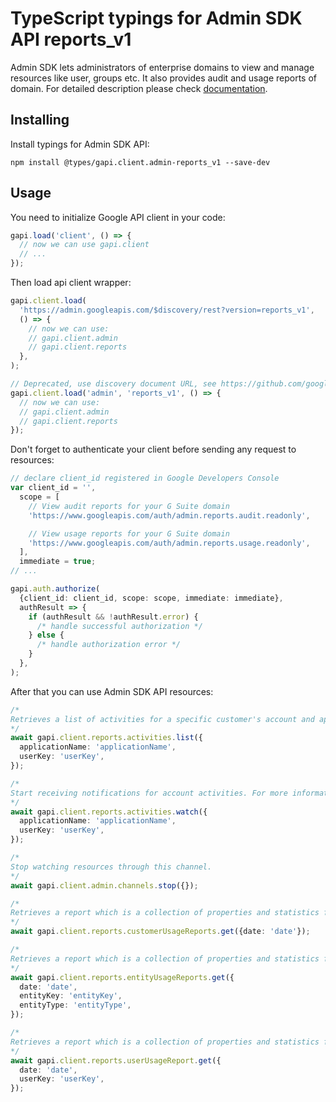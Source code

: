 # TypeScript typings for Admin SDK API reports_v1

Admin SDK lets administrators of enterprise domains to view and manage resources like user, groups etc. It also provides audit and usage reports of domain.
For detailed description please check [documentation](https://developers.google.com/workspace/admin/).

## Installing

Install typings for Admin SDK API:

```
npm install @types/gapi.client.admin-reports_v1 --save-dev
```

## Usage

You need to initialize Google API client in your code:

```typescript
gapi.load('client', () => {
  // now we can use gapi.client
  // ...
});
```

Then load api client wrapper:

```typescript
gapi.client.load(
  'https://admin.googleapis.com/$discovery/rest?version=reports_v1',
  () => {
    // now we can use:
    // gapi.client.admin
    // gapi.client.reports
  },
);
```

```typescript
// Deprecated, use discovery document URL, see https://github.com/google/google-api-javascript-client/blob/master/docs/reference.md#----gapiclientloadname----version----callback--
gapi.client.load('admin', 'reports_v1', () => {
  // now we can use:
  // gapi.client.admin
  // gapi.client.reports
});
```

Don't forget to authenticate your client before sending any request to resources:

```typescript
// declare client_id registered in Google Developers Console
var client_id = '',
  scope = [
    // View audit reports for your G Suite domain
    'https://www.googleapis.com/auth/admin.reports.audit.readonly',

    // View usage reports for your G Suite domain
    'https://www.googleapis.com/auth/admin.reports.usage.readonly',
  ],
  immediate = true;
// ...

gapi.auth.authorize(
  {client_id: client_id, scope: scope, immediate: immediate},
  authResult => {
    if (authResult && !authResult.error) {
      /* handle successful authorization */
    } else {
      /* handle authorization error */
    }
  },
);
```

After that you can use Admin SDK API resources: <!-- TODO: make this work for multiple namespaces -->

```typescript
/*
Retrieves a list of activities for a specific customer's account and application such as the Admin console application or the Google Drive application. For more information, see the guides for administrator and Google Drive activity reports. For more information about the activity report's parameters, see the activity parameters reference guides. 
*/
await gapi.client.reports.activities.list({
  applicationName: 'applicationName',
  userKey: 'userKey',
});

/*
Start receiving notifications for account activities. For more information, see Receiving Push Notifications.
*/
await gapi.client.reports.activities.watch({
  applicationName: 'applicationName',
  userKey: 'userKey',
});

/*
Stop watching resources through this channel.
*/
await gapi.client.admin.channels.stop({});

/*
Retrieves a report which is a collection of properties and statistics for a specific customer's account. For more information, see the Customers Usage Report guide. For more information about the customer report's parameters, see the Customers Usage parameters reference guides. 
*/
await gapi.client.reports.customerUsageReports.get({date: 'date'});

/*
Retrieves a report which is a collection of properties and statistics for entities used by users within the account. For more information, see the Entities Usage Report guide. For more information about the entities report's parameters, see the Entities Usage parameters reference guides.
*/
await gapi.client.reports.entityUsageReports.get({
  date: 'date',
  entityKey: 'entityKey',
  entityType: 'entityType',
});

/*
Retrieves a report which is a collection of properties and statistics for a set of users with the account. For more information, see the User Usage Report guide. For more information about the user report's parameters, see the Users Usage parameters reference guides.
*/
await gapi.client.reports.userUsageReport.get({
  date: 'date',
  userKey: 'userKey',
});
```
